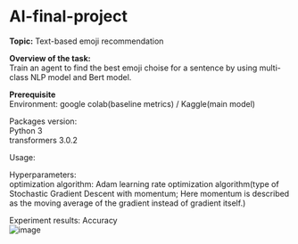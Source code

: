 # AI-final-project
**Topic:** Text-based emoji recommendation

**Overview of the task:**  
Train an agent to find the best emoji choise for a sentence by using multi-class NLP model and Bert model.
  
**Prerequisite**  
Environment: google colab(baseline metrics) / Kaggle(main model)  
  
Packages version:   
Python 3  
transformers 3.0.2
  
Usage:    
  
Hyperparameters:  
optimization algorithm: Adam learning rate optimization algorithm(type of Stochastic Gradient Descent with momentum; Here momentum is described as the moving average of the gradient instead of gradient itself.)
  
Experiment results: Accuracy  
![image](https://user-images.githubusercontent.com/91117215/173069600-b003400c-b00a-403b-aea6-e8a6ef7cd0c2.png)



